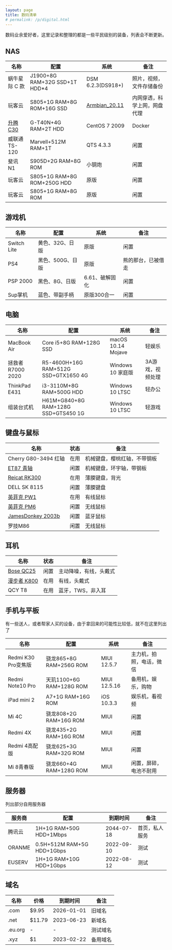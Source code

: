 ```yaml
---
layout: page
title: 数码清单
# permalink: /p/digital.html
---
```


数码业余爱好者，这里记录和整理的都是一些平民级别的装备，列表会不断更新。

## NAS

| 名称                                                   | 配置                          | 系统                                                         | 备注                         |
| ------------------------------------------------------ | ----------------------------- | ------------------------------------------------------------ | ---------------------------- |
| 蜗牛星际 C 款                                          | J1900+8G RAM+32G SSD+1T HDD*4 | DSM 6.2.3(DS918+)                                            | 照片，视频，文件存储备份     |
| 玩客云                                                 | S805+1G RAM+8G ROM+16G SSD    | [Armbian_20.11](https://www.right.com.cn/forum/thread-4103842-1-5.html) | 内网穿透，科学上网，网盘代理 |
| [升腾C30](https://3sv.ktsee.net/2022/07/c3035nas.html) | G-T40N+4G RAM+2T HDD          | CentOS 7 2009                                                | Docker                       |
| 威联通TS-120                                           | Marvell+512M RAM+1T           | QTS 4.3.3                                                    | 闲置                         |
| 斐讯N1                                                 | S905D+2G RAM+8G ROM           | 小钢炮                                                       | 闲置                         |
| 玩客云                                                 | S805+1G RAM+8G ROM+250G HDD   | 原版                                                         | 闲置                         |
| 玩客云                                                 | S805+1G RAM+8G ROM            | 原版                                                         | 闲置                         |

## 游戏机

| 名称        | 配置             | 系统           | 备注               |
| ----------- | ---------------- | -------------- | ------------------ |
| Switch Lite | 黄色、32G、日版  | 原版           | 闲置               |
| PS4         | 黑色、500G、日版 | 原版           | 熊的那台，已被借走 |
| PSP 2000    | 黑色、8G、日版   | 6.61、破解固化 | 闲置               |
| Sup掌机     | 蓝色、带副手柄   | 原版300合一    | 闲置               |

## 电脑

| 名称             | 配置                                 | 系统               | 备注             |
| ---------------- | ------------------------------------ | ------------------ | ---------------- |
| MacBook Air      | Core i5+8G RAM+128G SSD              | macOS 10.14 Mojave | 轻娱乐           |
| 拯救者R7000 2020 | R5-4600H+16G RAM+512G SSD+GTX1650 4G | Windows 10 家庭版  | 3A游戏，视频处理 |
| ThinkPad E431    | i3-3110M+8G RAM+500G HDD             | Windows 10 LTSC    | 轻办公           |
| 组装台式机       | H61M+G840+8G RAM+128G SSD+GTS450 1G  | Windows 10 LTSC    | 轻游戏           |

## 键盘与鼠标

| 名称                                                         | 状态 | 备注                         |
| ------------------------------------------------------------ | ---- | ---------------------------- |
| Cherry G80-3494 红轴                                         | 在用 | 机械键盘，樱桃红轴，不带钢板 |
| [ET87 青轴](https://3sv.ktsee.net/2021/01/et87.html)         | 闲置 | 机械键盘，环宇轴，带钢板     |
| [Reicat RK300](https://3sv.ktsee.net/2018/08/reicat.html)    | 在用 | 薄膜键盘，背光               |
| DELL SK 8115                                                 | 闲置 | 薄膜键盘                     |
| [英菲克 PW1](https://3sv.ktsee.net/2021/08/pm6pw1.html)      | 在用 | 有线鼠标                     |
| [英菲克 PM6](https://3sv.ktsee.net/2021/08/pm6pw1.html)      | 闲置 | 无线鼠标                     |
| [JamesDonkey 2003b](https://3sv.ktsee.net/2021/06/jamesdonkey.html) | 闲置 | 蓝牙鼠标                     |
| 罗技M86                                                      | 闲置 | 无线鼠标                     |

## 耳机

| 名称                                                   | 状态 | 备注                   |
| ------------------------------------------------------ | ---- | ---------------------- |
| [Bose QC25](https://3sv.ktsee.net/2016/12/bose.html)   | 闲置 | 主动降噪，有线，头戴式 |
| [漫步者 K800](https://3sv.ktsee.net/2021/12/k800.html) | 在用 | 有线，头戴式           |
| QCY T8                                                 | 在用 | 蓝牙，TWS，非入耳      |

## 手机与平板

有一些送人，或者帮家人买的设备，由于拿回来的可能性比较低，就不在这里列出了

| 名称                | 配置                     | 系统         | 备注                     |
| ------------------- | ------------------------ | ------------ | ------------------------ |
| Redmi K30 Pro变焦版 | 骁龙865+8G RAM+256G ROM  | MIUI 12.5.7  | 主力机，拍照，电话，微信 |
| Redmi Note10 Pro    | 天玑1100+6G RAM+128G ROM | MIUI 12.5.16 | 备用机，娱乐，购物       |
| iPad mini 2         | A7+1G RAM+16G ROM        | iOS 10.3.3   | 娱乐机，看视频           |
| Mi 4C               | 骁龙808+2G RAM+16G ROM   | MIUI         | 闲置                     |
| Redmi 4X            | 骁龙435+2G RAM+16G ROM   | MIUI         | 闲置                     |
| Redmi 4高配版       | 骁龙625+3G RAM+32G ROM   | MIUI         | 闲置                     |
| Mi 8青春版          | 骁龙660+4G RAM+128G ROM  | MIUI         | 闲置，屏碎，电池不耐用   |

## 服务器

列出部分自用服务器

| 服务商 | 配置                       | 到期时间   | 备注           |
| ------ | -------------------------- | ---------- | -------------- |
| 腾讯云 | 1H+1G RAM+50G HDD+1Mbps    | 2044-07-18 | 首页，私人服务 |
| ORANME | 0.5H+512M RAM+5G HDD+1Gbps | 2022-09-10 | 测试           |
| EUSERV | 1H+1G RAM+10G HDD+1Gbps    | 2022-08-12 | 测试           |

## 域名

| 名称    | 价格   | 到期时间   | 备注     |
| ------- | ------ | ---------- | -------- |
| .com    | $9.95  | 2026-01-01 | 旧域名   |
| .net    | $11.79 | 2023-06-23 | 新域名   |
| .eu.org | -      | -          | 测试域名 |
| .xyz    | $1     | 2023-02-22 | 备用域名 |